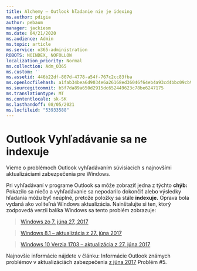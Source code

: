 ```yaml
---
title: Alchemy – Outlook hľadanie nie je idexing
ms.author: pdigia
author: pebaum
manager: jackiesm
ms.date: 04/21/2020
ms.audience: Admin
ms.topic: article
ms.service: o365-administration
ROBOTS: NOINDEX, NOFOLLOW
localization_priority: Normal
ms.collection: Adm_O365
ms.custom: ''
ms.assetid: 446b22df-807d-4778-a54f-767c2cc83fba
ms.openlocfilehash: a1fab34bea6d9034e6a26168ed36046f64eb4a93cd4bbc09cb94a60c85f5585d
ms.sourcegitcommit: b5f7da89a650d2915dc652449623c78be6247175
ms.translationtype: MT
ms.contentlocale: sk-SK
ms.lasthandoff: 08/05/2021
ms.locfileid: "53933588"
---
```

# <a name="outlook-search-not-indexing"></a>Outlook Vyhľadávanie sa ne indexuje

Vieme o problémoch Outlook vyhľadávaním súvisiacich s najnovšími aktualizáciami zabezpečenia pre Windows.
  
Pri vyhľadávaní v programe Outlook sa môže zobraziť jedna z týchto **chýb:** Pokazilo sa niečo a vyhľadávanie sa nepodarilo dokončiť alebo výsledky hľadania môžu byť neúplné, pretože položky sa stále **indexuje.** Oprava bola vydaná ako voliteľná Windows aktualizácia. Nainštalujte si ten, ktorý zodpovedá verzii balíka Windows sa tento problém zobrazuje: 
  
> [Windows zo 7. júna 27, 2017](https://support.microsoft.com/topic/june-27-2017-kb4022168-preview-of-monthly-rollup-b8e847d5-3b84-367e-4dcb-cc7a25f06d40)
    
> [Windows 8.1 – aktualizácia z 27. júna 2017](https://support.microsoft.com/topic/june-27-2017-kb4022720-preview-of-monthly-rollup-b98970bb-6f11-46c3-8681-a6b85d5d8eb4)
    
> [Windows 10 Verzia 1703 – aktualizácia z 27. júna 2017](https://support.microsoft.com/topic/compatibility-update-for-upgrading-to-windows-10-version-1703-june-27-2017-32a45f84-19d8-2535-029c-d083b5f6765e)
    
Najnovšie informácie nájdete v článku: Informácie Outlook známych problémov v aktualizáciách zabezpečenia [z júna 2017](https://support.office.com/article/Outlook-known-issues-in-the-June-2017-security-updates-3F6DBFFD-8505-492D-B19F-B3B89369ED9B.aspx) Problém #5. 
  

